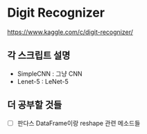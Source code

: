 # Digit Recognizer

https://www.kaggle.com/c/digit-recognizer/

## 각 스크립트 설명
- SimpleCNN : 그냥 CNN
- Lenet-5 : LeNet-5

## 더 공부할 것들
- [ ] 판다스 DataFrame이랑 reshape 관련 메소드들
